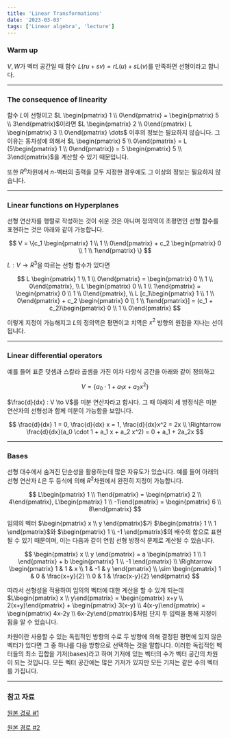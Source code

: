 ```yaml
---
title: 'Linear Transformations'
date: '2023-03-03'
tags: ['Linear algebra', 'lecture']
---
```


### Warm up

$V,W$가 벡터 공간일 때 함수 $L(ru+sv) = rL(u) + sL(v)$를 만족하면 선형이라고 합니다.

---

### The consequence of linearity

함수 $L$이 선형이고 $L \begin{pmatrix} 1 \\ 0\end{pmatrix} = \begin{pmatrix} 5 \\ 3\end{pmatrix}$이라면 $L \begin{pmatrix} 2 \\ 0\end{pmatrix} L \begin{pmatrix} 3 \\ 0\end{pmatrix} \dots$ 이후의 정보는 필요하지 않습니다. 그 이유는 동차성에 의해서 $L \begin{pmatrix} 5 \\ 0\end{pmatrix} = L (5\begin{pmatrix} 1 \\ 0\end{pmatrix}) = 5 \begin{pmatrix} 5 \\ 3\end{pmatrix}$을 계산할 수 있기 때문입니다.

또한 $R^n$차원에서 $n$-벡터의 출력을 모두 지정한 경우에도 그 이상의 정보는 필요하지 않습니다.

---

### Linear functions on Hyperplanes

선형 연산자를 행렬로 작성하는 것이 쉬운 것은 아니며 정의역이 초평면인 선형 함수를 표현하는 것은 아래와 같이 가능합니다.

$$
V = \{c_1 \begin{pmatrix} 1 \\ 1 \\ 0\end{pmatrix} + c_2 \begin{pmatrix} 0 \\ 1 \\ 1\end{pmatrix} \}
$$

$L : V \rightarrow R^3$을 따르는 선형 함수가 있다면 

$$
L \begin{pmatrix} 1 \\ 1 \\ 0\end{pmatrix} = \begin{pmatrix} 0 \\ 1 \\ 0\end{pmatrix}, \\
L \begin{pmatrix} 0 \\ 1 \\ 1\end{pmatrix} = \begin{pmatrix} 0 \\ 1 \\ 0\end{pmatrix}, \\
L [c_1\begin{pmatrix} 1 \\ 1 \\ 0\end{pmatrix} + c_2 \begin{pmatrix} 0 \\ 1 \\ 1\end{pmatrix}] = (c_1 + c_2)\begin{pmatrix} 0 \\ 1 \\ 0\end{pmatrix}
$$

이렇게 지정이 가능해지고 $L$의 정의역은 평면이고 치역은 $x^2$ 방향의 원점을 지나는 선이 됩니다.

---

### Linear differential operators

예를 들어 표준 덧셈과 스칼라 곱셈을 가진 이차 다항식 공간을 아래와 같이 정의하고 

$$
V = \{a_0 \cdot 1 + a_1x + a_2x^2\}
$$

$\frac{d}{dx} : V \to V$를 미분 연산자라고 합시다. 그 때 아래의 세 방정식은 미분 연산자의 선형성과 함께 미분이 가능함을 보입니다.

$$
\frac{d}{dx} 1 = 0, \frac{d}{dx} x = 1, \frac{d}{dx}x^2 = 2x \\
\Rightarrow \frac{d}{dx}(a_0 \cdot 1 + a_1 x + a_2 x^2) = 0 + a_1 + 2a_2x
$$

---

### Bases

선형 대수에서 숨겨진 단순성을 활용하는데 많은 자유도가 있습니다. 예를 들어 아래의 선형 연산자 $L$은 두 등식에 의해 $R^2$차원에서 완전히 지정이 가능합니다.

$$
L\begin{pmatrix} 1 \\ 1\end{pmatrix} = \begin{pmatrix} 2 \\ 4\end{pmatrix}, L\begin{pmatrix} 1 \\ -1\end{pmatrix} = \begin{pmatrix} 6 \\ 8\end{pmatrix}
$$

임의의 벡터 $\begin{pmatrix} x \\ y \end{pmatrix}$가 $\begin{pmatrix} 1 \\ 1 \end{pmatrix}$와 $\begin{pmatrix} 1 \\ -1 \end{pmatrix}$의 배수의 합으로 표현될 수 있기 때문이며, 이는 다음과 같이 연립 선형 방정식 문제로 계산될 수 있습니다.

$$
\begin{pmatrix} x \\ y \end{pmatrix} = a \begin{pmatrix} 1 \\ 1 \end{pmatrix} + b \begin{pmatrix} 1 \\ -1 \end{pmatrix} \\
\Rightarrow \begin{pmatrix} 1 & 1 & x \\ 1 & -1 & y \end{pmatrix} \\
\sim \begin{pmatrix} 1 & 0 & \frac{x+y}{2} \\ 0 & 1 & \frac{x-y}{2} \end{pmatrix}
$$

따라서 선형성을 적용하여 임의의 벡터에 대한 계산을 할 수 있게 되는데 $L\begin{pmatrix} x \\ y\end{pmatrix} = \begin{pmatrix} x+y \\ 2(x+y)\end{pmatrix} + \begin{pmatrix} 3(x-y) \\ 4(x-y)\end{pmatrix} = \begin{pmatrix} 4x-2y \\ 6x-2y\end{pmatrix}$처럼 단지 두 입력을 통해 지정이 됨을 알 수 있습니다.

차원이란 사용할 수 있는 독립적인 방향의 수로 두 방향에 의해 결정된 평면에 있지 않은 벡터가 있다면 그 중 하나를 다음 방향으로 선택하는 것을 말합니다. 이러한 독립적인 벡터들의 최소 집합을 기저(bases)라고 하며 기저에 있는 벡터의 수가 벡터 공간의 차원이 되는 것입니다. 모든 벡터 공간에는 많은 기저가 있지만 모든 기저는 같은 수의 벡터를 가집니다.

---

### 참고 자료

[원본 경로 #1](http://matrix.skku.ac.kr/2015-Album/BigBook-LinearAlgebra-2015.pdf)

[원본 경로 #2](https://www.math.ucdavis.edu/~linear/linear-guest.pdf)